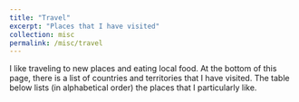 ```yaml
---
title: "Travel"
excerpt: "Places that I have visited"
collection: misc
permalink: /misc/travel
---
```


I like traveling to new places and eating local food. At the bottom of this page, there is a list of countries and territories that I have visited. The table below lists (in alphabetical order) the places that I particularly like. 
